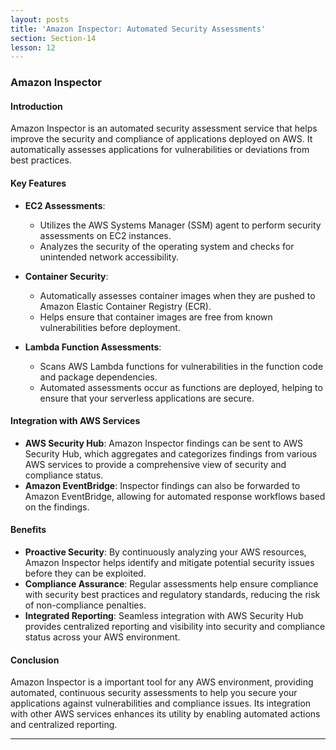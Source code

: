 ```yaml
---
layout: posts
title: 'Amazon Inspector: Automated Security Assessments'
section: Section-14
lesson: 12
---
```


### Amazon Inspector

#### Introduction

Amazon Inspector is an automated security assessment service that helps improve the security and compliance of applications deployed on AWS. It automatically assesses applications for vulnerabilities or deviations from best practices.

<!-- pagebreak -->

#### Key Features

- **EC2 Assessments**:

  - Utilizes the AWS Systems Manager (SSM) agent to perform security assessments on EC2 instances.
  - Analyzes the security of the operating system and checks for unintended network accessibility.

- **Container Security**:

  - Automatically assesses container images when they are pushed to Amazon Elastic Container Registry (ECR).
  - Helps ensure that container images are free from known vulnerabilities before deployment.

- **Lambda Function Assessments**:
  - Scans AWS Lambda functions for vulnerabilities in the function code and package dependencies.
  - Automated assessments occur as functions are deployed, helping to ensure that your serverless applications are secure.
  <!-- pagebreak -->

#### Integration with AWS Services

- **AWS Security Hub**: Amazon Inspector findings can be sent to AWS Security Hub, which aggregates and categorizes findings from various AWS services to provide a comprehensive view of security and compliance status.
- **Amazon EventBridge**: Inspector findings can also be forwarded to Amazon EventBridge, allowing for automated response workflows based on the findings.
<!-- pagebreak -->

#### Benefits

- **Proactive Security**: By continuously analyzing your AWS resources, Amazon Inspector helps identify and mitigate potential security issues before they can be exploited.
- **Compliance Assurance**: Regular assessments help ensure compliance with security best practices and regulatory standards, reducing the risk of non-compliance penalties.
- **Integrated Reporting**: Seamless integration with AWS Security Hub provides centralized reporting and visibility into security and compliance status across your AWS environment.
<!-- pagebreak -->

#### Conclusion

Amazon Inspector is a important tool for any AWS environment, providing automated, continuous security assessments to help you secure your applications against vulnerabilities and compliance issues. Its integration with other AWS services enhances its utility by enabling automated actions and centralized reporting.

---
